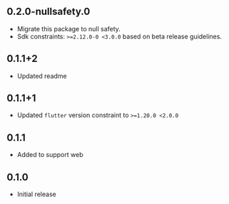 ## 0.2.0-nullsafety.0
  * Migrate this package to null safety.
  * Sdk constraints: `>=2.12.0-0 <3.0.0` based on beta release guidelines.

## 0.1.1+2
  * Updated readme

## 0.1.1+1

  * Updated `flutter` version constraint to `>=1.20.0 <2.0.0`

## 0.1.1

  * Added to support web

## 0.1.0 

  * Initial release
